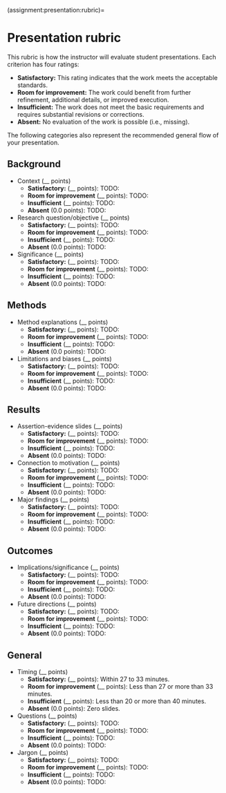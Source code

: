 (assignment:presentation:rubric)=
# Presentation rubric

This rubric is how the instructor will evaluate student presentations.
Each criterion has four ratings:

- **Satisfactory:**
  This rating indicates that the work meets the acceptable standards.
- **Room for improvement:**
  The work could benefit from further refinement, additional details, or improved execution.
- **Insufficient:**
  The work does not meet the basic requirements and requires substantial revisions or corrections.
- **Absent:**
  No evaluation of the work is possible (i.e., missing).

The following categories also represent the recommended general flow of your presentation.

## Background

- Context (__ points)
  - **Satisfactory:** (__  points):
    TODO:
  - **Room for improvement** (__  points):
    TODO:
  - **Insufficient** (__ points):
    TODO:
  - **Absent** (0.0 points):
    TODO:
- Research question/objective (__ points)
  - **Satisfactory:** (__  points):
    TODO:
  - **Room for improvement** (__  points):
    TODO:
  - **Insufficient** (__ points):
    TODO:
  - **Absent** (0.0 points):
    TODO:
- Significance (__ points)
  - **Satisfactory:** (__  points):
    TODO:
  - **Room for improvement** (__  points):
    TODO:
  - **Insufficient** (__ points):
    TODO:
  - **Absent** (0.0 points):
    TODO:

## Methods

- Method explanations (__ points)
  - **Satisfactory:** (__  points):
    TODO:
  - **Room for improvement** (__  points):
    TODO:
  - **Insufficient** (__ points):
    TODO:
  - **Absent** (0.0 points):
    TODO:
- Limitations and biases (__ points)
  - **Satisfactory:** (__  points):
    TODO:
  - **Room for improvement** (__  points):
    TODO:
  - **Insufficient** (__ points):
    TODO:
  - **Absent** (0.0 points):
    TODO:

## Results

- Assertion-evidence slides (__ points)
  - **Satisfactory:** (__  points):
    TODO:
  - **Room for improvement** (__  points):
    TODO:
  - **Insufficient** (__ points):
    TODO:
  - **Absent** (0.0 points):
    TODO:
- Connection to motivation (__ points)
  - **Satisfactory:** (__  points):
    TODO:
  - **Room for improvement** (__  points):
    TODO:
  - **Insufficient** (__ points):
    TODO:
  - **Absent** (0.0 points):
    TODO:
- Major findings (__ points)
  - **Satisfactory:** (__  points):
    TODO:
  - **Room for improvement** (__  points):
    TODO:
  - **Insufficient** (__ points):
    TODO:
  - **Absent** (0.0 points):
    TODO:

## Outcomes

- Implications/significance (__ points)
  - **Satisfactory:** (__  points):
    TODO:
  - **Room for improvement** (__  points):
    TODO:
  - **Insufficient** (__ points):
    TODO:
  - **Absent** (0.0 points):
    TODO:
- Future directions (__ points)
  - **Satisfactory:** (__  points):
    TODO:
  - **Room for improvement** (__  points):
    TODO:
  - **Insufficient** (__ points):
    TODO:
  - **Absent** (0.0 points):
    TODO:

## General

- Timing (__ points)
  - **Satisfactory:** (__  points):
    Within 27 to 33 minutes.
  - **Room for improvement** (__  points):
    Less than 27 or more than 33 minutes.
  - **Insufficient** (__ points):
    Less than 20 or more than 40 minutes.
  - **Absent** (0.0 points):
    Zero slides.
- Questions (__ points)
  - **Satisfactory:** (__  points):
    TODO:
  - **Room for improvement** (__  points):
    TODO:
  - **Insufficient** (__ points):
    TODO:
  - **Absent** (0.0 points):
    TODO:
- Jargon (__ points)
  - **Satisfactory:** (__  points):
    TODO:
  - **Room for improvement** (__  points):
    TODO:
  - **Insufficient** (__ points):
    TODO:
  - **Absent** (0.0 points):
    TODO:

